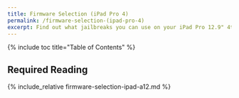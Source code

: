 ```yaml
---
title: Firmware Selection (iPad Pro 4)
permalink: /firmware-selection-(ipad-pro-4)
excerpt: Find out what jailbreaks you can use on your iPad Pro 12.9" 4th Generation or iPad Pro 11" 2nd Generation
---
```


{% include toc title="Table of Contents" %}

## Required Reading

{% include_relative firmware-selection-ipad-a12.md %}